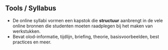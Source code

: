 Tools **/ Syllabus**
--------------------

- De online syllabi vormen een kapstok die **structuur** aanbrengt in de vele online bronnen die studenten moeten raadplegen bij het maken van werkstukken.
- Bevat olod-informatie, tijdlijn, briefing, theorie, basisvoorbeelden, best practices en meer. 